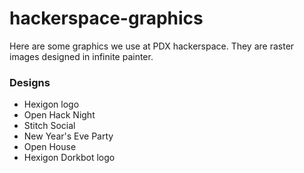 # hackerspace-graphics
Here are some graphics we use at PDX hackerspace. They are raster images designed in infinite painter.

### Designs

   * Hexigon logo
   * Open Hack Night
   * Stitch Social
   * New Year's Eve Party
   * Open House
   * Hexigon Dorkbot logo
   
